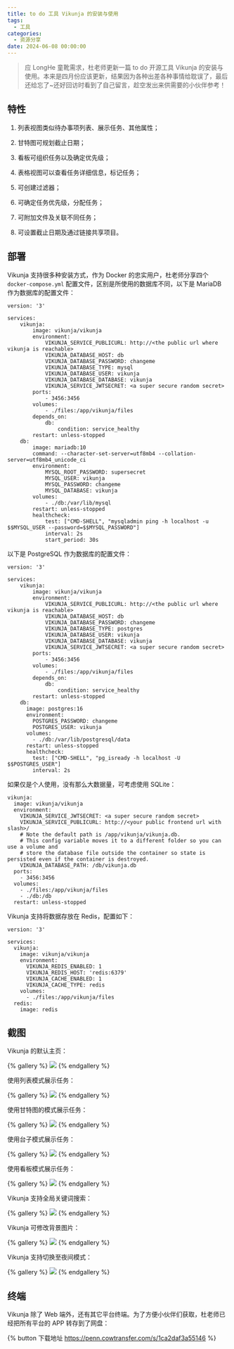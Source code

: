 ```yaml
---
title: to do 工具 Vikunja 的安装与使用 
tags:
  - 工具
categories:
  - 资源分享
date: 2024-06-08 00:00:00
---
```


> 应 LongHe 童靴需求，杜老师更新一篇 to do 开源工具 Vikunja 的安装与使用。本来是四月份应该更新，结果因为各种出差各种事情给耽误了，最后还给忘了~还好回访时看到了自己留言，趁空发出来供需要的小伙伴参考！

<!-- more -->

## 特性

1. 列表视图类似待办事项列表、展示任务、其他属性；

2. 甘特图可规划截止日期；

3. 看板可组织任务以及确定优先级；

4. 表格视图可以查看任务详细信息，标记任务；

5. 可创建过滤器；

6. 可确定任务优先级，分配任务；

7. 可附加文件及关联不同任务；

8. 可设置截止日期及通过链接共享项目。

## 部署

Vikunja 支持很多种安装方式，作为 Docker 的忠实用户，杜老师分享四个 `docker-compose.yml` 配置文件，区别是所使用的数据库不同，以下是 MariaDB 作为数据库的配置文件：

```
version: '3'

services:
    vikunja:
        image: vikunja/vikunja
        environment:
            VIKUNJA_SERVICE_PUBLICURL: http://<the public url where vikunja is reachable>
            VIKUNJA_DATABASE_HOST: db
            VIKUNJA_DATABASE_PASSWORD: changeme
            VIKUNJA_DATABASE_TYPE: mysql
            VIKUNJA_DATABASE_USER: vikunja
            VIKUNJA_DATABASE_DATABASE: vikunja
            VIKUNJA_SERVICE_JWTSECRET: <a super secure random secret>
        ports:
            - 3456:3456
        volumes:
            - ./files:/app/vikunja/files
        depends_on:
            db:
                condition: service_healthy
        restart: unless-stopped
    db:
        image: mariadb:10
        command: --character-set-server=utf8mb4 --collation-server=utf8mb4_unicode_ci
        environment:
            MYSQL_ROOT_PASSWORD: supersecret
            MYSQL_USER: vikunja
            MYSQL_PASSWORD: changeme
            MYSQL_DATABASE: vikunja
        volumes:
            - ./db:/var/lib/mysql
        restart: unless-stopped
        healthcheck:
            test: ["CMD-SHELL", "mysqladmin ping -h localhost -u $$MYSQL_USER --password=$$MYSQL_PASSWORD"]
            interval: 2s
			start_period: 30s
```

以下是 PostgreSQL 作为数据库的配置文件：

```
version: '3'

services:
    vikunja:
        image: vikunja/vikunja
        environment:
            VIKUNJA_SERVICE_PUBLICURL: http://<the public url where vikunja is reachable>
            VIKUNJA_DATABASE_HOST: db
            VIKUNJA_DATABASE_PASSWORD: changeme
            VIKUNJA_DATABASE_TYPE: postgres
            VIKUNJA_DATABASE_USER: vikunja
            VIKUNJA_DATABASE_DATABASE: vikunja
            VIKUNJA_SERVICE_JWTSECRET: <a super secure random secret>
        ports:
            - 3456:3456
        volumes:
            - ./files:/app/vikunja/files
        depends_on:
            db:
                condition: service_healthy
        restart: unless-stopped
    db:
      image: postgres:16
      environment:
        POSTGRES_PASSWORD: changeme
        POSTGRES_USER: vikunja
      volumes:
        - ./db:/var/lib/postgresql/data
      restart: unless-stopped
      healthcheck:
        test: ["CMD-SHELL", "pg_isready -h localhost -U $$POSTGRES_USER"]
        interval: 2s
```

如果仅是个人使用，没有那么大数据量，可考虑使用 SQLite：

```
vikunja:
  image: vikunja/vikunja
  environment:
    VIKUNJA_SERVICE_JWTSECRET: <a super secure random secret>
    VIKUNJA_SERVICE_PUBLICURL: http://<your public frontend url with slash>/
    # Note the default path is /app/vikunja/vikunja.db.
    # This config variable moves it to a different folder so you can use a volume and 
    # store the database file outside the container so state is persisted even if the container is destroyed.
    VIKUNJA_DATABASE_PATH: /db/vikunja.db
  ports:
    - 3456:3456
  volumes:
    - ./files:/app/vikunja/files
    - ./db:/db
  restart: unless-stopped
```

Vikunja 支持将数据存放在 Redis，配置如下：

```
version: '3'

services:
  vikunja:
    image: vikunja/vikunja
    environment:
      VIKUNJA_REDIS_ENABLED: 1
      VIKUNJA_REDIS_HOST: 'redis:6379'
      VIKUNJA_CACHE_ENABLED: 1
      VIKUNJA_CACHE_TYPE: redis
    volumes:
      - ./files:/app/vikunja/files
  redis:
    image: redis
```

## 截图

Vikunja 的默认主页：

{% gallery %}
![](https://cdn.dusays.com/2024/06/715-1.jpg)
{% endgallery %}

使用列表模式展示任务：

{% gallery %}
![](https://cdn.dusays.com/2024/06/715-2.jpg)
{% endgallery %}

使用甘特图的模式展示任务：

{% gallery %}
![](https://cdn.dusays.com/2024/06/715-3.jpg)
{% endgallery %}

使用台子模式展示任务：

{% gallery %}
![](https://cdn.dusays.com/2024/06/715-4.jpg)
{% endgallery %}

使用看板模式展示任务：

{% gallery %}
![](https://cdn.dusays.com/2024/06/715-5.jpg)
{% endgallery %}

Vikunja 支持全局关键词搜索：

{% gallery %}
![](https://cdn.dusays.com/2024/06/715-6.jpg)
{% endgallery %}

Vikunja 可修改背景图片：

{% gallery %}
![](https://cdn.dusays.com/2024/06/715-7.jpg)
{% endgallery %}

Vikunja 支持切换至夜间模式：

{% gallery %}
![](https://cdn.dusays.com/2024/06/715-8.jpg)
{% endgallery %}

## 终端

Vikunja 除了 Web 端外，还有其它平台终端。为了方便小伙伴们获取，杜老师已经把所有平台的 APP 转存到了网盘：

{% button 下载地址 https://penn.cowtransfer.com/s/1ca2daf3a55146 %}